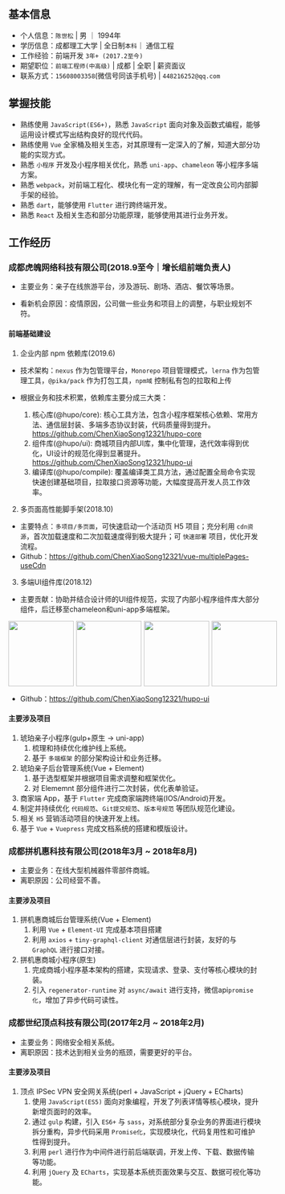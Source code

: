 
## 基本信息

- 个人信息：`陈世松` | 男 ｜ 1994年
- 学历信息：成都理工大学 | 全日制`本科`｜ 通信工程
- 工作经验：前端开发 `3年+ (2017.2至今)`
- 期望职位：`前端工程师(中高级)` | 成都 | 全职 | 薪资面议
- 联系方式：`15608003358`(微信号同该手机号) | `448216252@qq.com`

## 掌握技能

- 熟练使用 `JavaScript(ES6+)`，熟悉 `JavaScript` 面向对象及函数式编程，能够运用设计模式写出结构良好的现代代码。
- 熟练使用 `Vue` 全家桶及相关生态，对其原理有一定深入的了解，知道大部分功能的实现方式。
- 熟悉 `小程序` 开发及小程序相关优化，熟悉 `uni-app`、`chameleon` 等小程序多端方案。
- 熟悉 `webpack`，对前端工程化、模块化有一定的理解，有一定改良公司内部脚手架的经验。
- 熟悉 `dart`，能够使用 `Flutter` 进行跨终端开发。
- 熟悉 `React` 及相关生态和部分功能原理，能够使用其进行业务开发。

## 工作经历

### 成都虎魄网络科技有限公司(2018.9至今｜增长组前端负责人)

- 主要业务：亲子在线旅游平台，涉及游玩、剧场、酒店、餐饮等场景。

- 看新机会原因：疫情原因，公司做一些业务和项目上的调整，与职业规划不符。

#### 前端基础建设

1. 企业内部 npm 依赖库(2019.6)

- 技术架构：`nexus` 作为包管理平台，`Monorepo` 项目管理模式，`lerna` 作为包管理工具，`@pika/pack` 作为打包工具，`npm域` 控制私有包的拉取和上传

- 根据业务和技术积累，依赖库主要分成三大类：
  1. 核心库(@hupo/core): 核心工具方法，包含小程序框架核心依赖、常用方法、通信层封装、多端多态协议封装，代码质量得到提升。<https://github.com/ChenXiaoSong12321/hupo-core>
  2. 组件库(@hupo/ui): 商城项目内部UI库，集中化管理，迭代效率得到优化，UI设计的规范化得到显著提升。<https://github.com/ChenXiaoSong12321/hupo-ui>
  3. 编译库(@hupo/compile): 覆盖编译类工具方法，通过配置全局命令实现快速创建基础项目，拉取接口资源等功能，大幅度提高开发人员工作效率。

2. 多页面高性能脚手架(2018.10)

- 主要特点：`多项目/多页面`，可快速启动一个活动页 H5 项目；充分利用 `cdn资源`，首次加载速度和二次加载速度得到极大提升；可 `快速部署` 项目，优化开发流程。
- Github：<https://github.com/ChenXiaoSong12321/vue-multiplePages-useCdn>

3. 多端UI组件库(2018.12)

- 主要贡献：协助并结合设计师的UI组件规范，实现了内部小程序组件库大部分组件，后迁移至chameleon和uni-app多端框架。

<div class="third" style="display:flex;">
  <img src="https://mall-admin.hupovip.cn/hp-mall-admin/v1/comm/resource/view?token=850e62043c4e4d4795a31f35b834e490&path=/resource/images/businessmen/152019_0615d8c3-5c95-462b-a8aa-ff0f30c09258.JPG" style="width:130px;margin-right:5px;"/>
  <img src="https://mall-admin.hupovip.cn/hp-mall-admin/v1/comm/resource/view?token=850e62043c4e4d4795a31f35b834e490&path=/resource/images/businessmen/152013_444ad079-9df7-4888-a42c-08b1fe88dbdb.JPG" style="width:130px;margin-right:5px;"/>
  <img src="https://mall-admin.hupovip.cn/hp-mall-admin/v1/comm/resource/view?token=850e62043c4e4d4795a31f35b834e490&path=/resource/images/businessmen/152006_6842b5a7-ea18-4b98-aa6e-ecdf17f15735.JPG"
   style="width:130px;margin-right:5px;"/>
  <img src="https://mall-admin.hupovip.cn/hp-mall-admin/v1/comm/resource/view?token=850e62043c4e4d4795a31f35b834e490&path=/resource/images/businessmen/152016_c3d3550c-0675-493d-8231-580f513acba1.JPG"
   style="width:130px;"/>
</div>

- Github：<https://github.com/ChenXiaoSong12321/hupo-ui>

#### 主要涉及项目

1. 琥珀亲子小程序(gulp+原生 -> uni-app)
   1. 梳理和持续优化维护线上系统。
   2. 基于 `多端框架` 的部分架构设计和业务迁移。
2. 琥珀亲子后台管理系统(Vue + Element)
   1. 基于选型框架并根据项目需求调整和框架优化。
   1. 对 Elememnt 部分组件进行二次封装，优化表单验证。
3. 商家端 App，基于 `Flutter` 完成商家端跨终端(IOS/Android)开发。
4. 制定并持续优化 `代码规范`、`Git提交规范`、`版本号规范` 等团队规范化建设。
5. 相关 `H5` 营销活动项目的快速开发上线。
6. 基于 `Vue` + `Vuepress` 完成文档系统的搭建和模版设计。

### 成都拼机惠科技有限公司(2018年3月 ~ 2018年8月)

- 主要业务：在线大型机械器件零部件商城。
- 离职原因：公司经营不善。

#### 主要涉及项目

1. 拼机惠商城后台管理系统(Vue + Element)
   1. 利用 `Vue` + `Element-UI` 完成基本项目搭建
   2. 利用 `axios` + `tiny-graphql-client` 对通信层进行封装，友好的与 `GraphQL` 进行接口对接。
2. 拼机惠商城小程序(原生)
   1. 完成商城小程序基本架构的搭建，实现请求、登录、支付等核心模块的封装。
   2. 引入 `regenerator-runtime` 对 `async/await` 进行支持，微信api`promise化`，增加了异步代码可读性。

### 成都世纪顶点科技有限公司(2017年2月 ~ 2018年2月)

- 主要业务：网络安全相关系统。
- 离职原因：技术达到相关业务的瓶颈，需要更好的平台。

#### 主要涉及项目

1. 顶点 IPSec VPN 安全网关系统(perl + JavaScript + jQuery + ECharts)
   1. 使用 `JavaScript(ES5)` 面向对象编程，开发了列表详情等核心模块，提升新增页面时的效率。
   2. 通过 `gulp` 构建，引入 `ES6+` 与 `sass`，对系统部分复杂业务的界面进行模块拆分重构，异步代码采用 `Promise化`，实现模块化，代码复用性和可维护性得到提升。
   3. 利用 `perl` 进行作为中间件进行前后端联调，开发上传、下载、数据传输等功能。
   4. 利用 `jQuery` 及 `ECharts`，实现基本系统页面效果与交互、数据可视化等功能。
